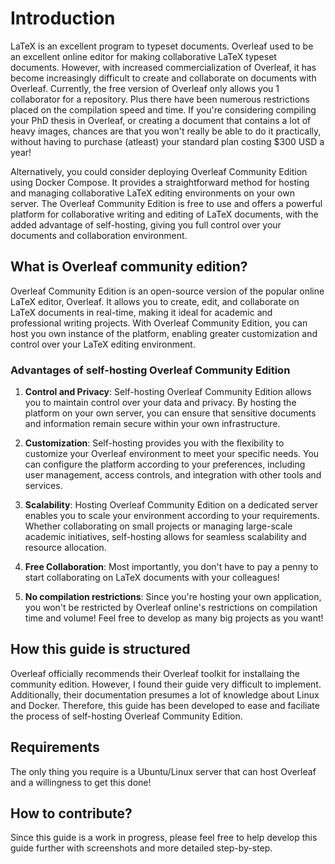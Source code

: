 # Introduction

LaTeX is an excellent program to typeset documents. Overleaf used to be an excellent
online editor for making collaborative LaTeX typeset documents. However, with
increased commercialization of Overleaf, it has become increasingly difficult
to create and collaborate on documents with Overleaf. Currently, the free version
of Overleaf only allows you 1 collaborator for a repository. Plus there have
been numerous restrictions placed on the compilation speed and time. If you're
considering compiling your PhD thesis in Overleaf, or creating a document that
contains a lot of heavy images, chances are that you won't really be able to
do it practically, without having to purchase (atleast) your standard plan 
costing $300 USD a year!

Alternatively, you could consider deploying Overleaf Community Edition using
Docker Compose. It provides a straightforward method for hosting and managing
collaborative LaTeX editing environments on your own server.
 The Overleaf Community Edition is free to use and offers a powerful platform
 for collaborative writing and editing of LaTeX documents,
 with the added advantage of self-hosting, giving you full control over your 
 documents and collaboration environment.


## What is Overleaf community edition?
Overleaf Community Edition is an open-source version of the popular online 
LaTeX editor, Overleaf. It allows you to create, edit, and collaborate on LaTeX
documents in real-time, making it ideal for academic and professional writing 
projects. With Overleaf Community Edition, you can host you own instance of the
platform, enabling greater customization and control over your LaTeX editing
environment.

### Advantages of self-hosting Overleaf Community Edition

1. **Control and Privacy**: Self-hosting Overleaf Community Edition allows you
to maintain control over your data and privacy. By hosting the platform on your
own server, you can ensure that sensitive documents and information remain
secure within your own infrastructure.

2. **Customization**: Self-hosting provides you with the flexibility to 
customize your Overleaf environment to meet your specific needs. You can
configure the platform according to your preferences, including user management,
access controls, and integration with other tools and services.

3. **Scalability**: Hosting Overleaf Community Edition on a dedicated server
enables you to scale your environment according to your requirements.
Whether collaborating on small projects or managing large-scale academic
initiatives, self-hosting allows for seamless scalability and resource allocation.

4. **Free Collaboration**: Most importantly, you don't have to pay a penny to
start collaborating on LaTeX documents with your colleagues!

5. **No compilation restrictions**: Since you're hosting your own application,
you won't be restricted by Overleaf online's restrictions on compilation time
and volume! Feel free to develop as many big projects as you want!

## How this guide is structured

Overleaf officially recommends their Overleaf toolkit for installaing the
community edition. However, I found their guide very difficult to implement.
Additionally, their documentation presumes a lot of knowledge about Linux and
Docker. Therefore, this guide has been developed to ease and faciliate the 
process of self-hosting Overleaf Community Edition.

## Requirements

The only thing you require is a Ubuntu/Linux server that can host Overleaf and
a willingness to get this done!

## How to contribute?

Since this guide is a work in progress, please feel free to help develop this
guide further with screenshots and more detailed step-by-step.
